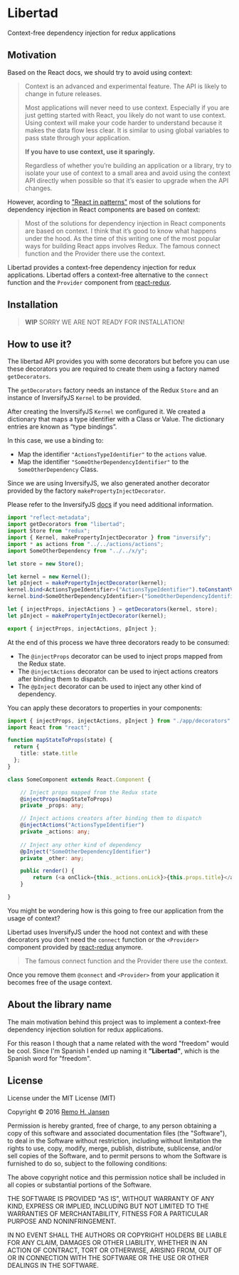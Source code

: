 # Libertad
Context-free dependency injection for redux applications

## Motivation
Based on the React docs, we should try to avoid using context:

>Context is an advanced and experimental feature. The API is likely to change in future releases.
>
>Most applications will never need to use context. Especially if you are just getting started with React, you likely do not want to use context. Using context will make your code harder to understand because it makes the data flow less clear. It is similar to using global variables to pass state through your application.
>
>**If you have to use context, use it sparingly.**
>
>Regardless of whether you’re building an application or a library, try to isolate your use of context to a small area and avoid using the context API directly when possible so that it’s easier to upgrade when the API changes.

However, acording to ["React in patterns"](https://github.com/krasimir/react-in-patterns) most of the solutions for dependency injection in React components are based on context:

> Most of the solutions for dependency injection in React components are based on context. I think that it’s good to know what happens under the hood. As the time of this writing one of the most popular ways for building React apps involves Redux. The famous connect function and the Provider there use the context.

Libertad provides a context-free dependency injection for redux applications. Libertad offers a context-free alternative to the `connect` function and the `Provider` component from [react-redux](https://github.com/reactjs/react-redux).

## Installation

> **WIP** SORRY WE ARE NOT READY FOR INSTALLATION!

## How to use it?

The libertad API provides you with some decorators but before you can use these
decorators you are required to create them using a factory named `getDecorators`.

The `getDecorators` factory needs an instance of the Redux `Store` and 
an instance of InversifyJS `Kernel` to be provided.

After creating the InversifyJS `Kernel` we configured it. 
We created a dictionary that maps a type identifier with a Class or Value. 
The dictionary entries are known as “type bindings”.

In this case, we use a binding to:

- Map the identifier `"ActionsTypeIdentifier"` to the `actions` value.
- Map the identifier `"SomeOtherDependencyIdentifier"` to the `SomeOtherDependency` Class.

Since we are using InversifyJS, we also generated another
decorator provided by the factory `makePropertyInjectDecorator`.

Please refer to the InversifyJS [docs](https://github.com/inversify/InversifyJS) if you need additional information.

```ts
import "reflect-metadata";
import getDecorators from "libertad";
import Store from "redux";
import { Kernel, makePropertyInjectDecorator } from "inversify";
import * as actions from "../../actions/actions";
import SomeOtherDependency from "../../x/y";

let store = new Store();

let kernel = new Kernel();
let pInject = makePropertyInjectDecorator(kernel);
kernel.bind<ActionsTypeIdentifier>("ActionsTypeIdentifier").toConstantValue(actions);
kernel.bind<SomeOtherDependencyIdentifier>("SomeOtherDependencyIdentifier").to(SomeOtherDependency);

let { injectProps, injectActions } = getDecorators(kernel, store);
let pInject = makePropertyInjectDecorator(kernel);

export { injectProps, injectActions, pInject };
```

At the end of this process we have three decorators ready to be consumed:

- The `@injectProps` decorator can be used to inject props mapped from the Redux state.
- The `@injectActions` decorator can be used to inject actions creators after binding them to dispatch.
- The `@pInject` decorator can be used to inject any other kind of dependency.

You can apply these decorators to properties in your components:

```ts
import { injectProps, injectActions, pInject } from "./app/decorators";
import React from "react";

function mapStateToProps(state) {
  return {
    title: state.title
  };
}

class SomeComponent extends React.Component {

    // Inject props mapped from the Redux state
    @injectProps(mapStateToProps)
    private _props: any;

    // Inject actions creators after binding them to dispatch
    @injectActions("ActionsTypeIdentifier")
    private _actions: any;
    
    // Inject any other kind of dependency
    @pInject("SomeOtherDependencyIdentifier")
    private _other: any;

    public render() {
        return (<a onClick={this._actions.onLick}>{this.props.title}</a>);
    }

}
```

You might be wondering how is this going to free our application from
the usage of context?

Libertad uses InversifyJS under the hood not context and with these 
decorators you don't need the `connect` function or the `<Provider>` 
component provided by [react-redux](https://github.com/reactjs/react-redux) 
anymore.

> The famous connect function and the Provider there use the context.

Once you remove them `@connect` and `<Provider>` from your application it 
becomes free of the usage context.

## About the library name
The main motivation behind this project was to implement a 
context-free dependency injection solution for redux applications.

For this reason I though that a name related with the word "freedom"
would be cool. Since I'm Spanish I ended up naming it **"Libertad"**,
which is the Spanish word for "freedom".

## License

License under the MIT License (MIT)

Copyright © 2016 [Remo H. Jansen](http://www.remojansen.com)

Permission is hereby granted, free of charge, to any person obtaining a copy of this software and associated documentation files (the "Software"), to deal in the Software without restriction, including without limitation the rights to use, copy, modify, merge, publish, distribute, sublicense, and/or sell copies of the Software, and to permit persons to whom the Software is furnished to do so, subject to the following conditions:

The above copyright notice and this permission notice shall be included in all copies or substantial portions of the Software.

THE SOFTWARE IS PROVIDED "AS IS", WITHOUT WARRANTY OF ANY KIND, EXPRESS OR IMPLIED, INCLUDING BUT NOT LIMITED TO THE WARRANTIES OF MERCHANTABILITY, FITNESS FOR A PARTICULAR PURPOSE AND NONINFRINGEMENT. 

IN NO EVENT SHALL THE AUTHORS OR COPYRIGHT HOLDERS BE LIABLE FOR ANY CLAIM, DAMAGES OR OTHER LIABILITY, WHETHER IN AN ACTION OF CONTRACT, TORT OR OTHERWISE, ARISING FROM, OUT OF OR IN CONNECTION WITH THE SOFTWARE OR THE USE OR OTHER DEALINGS IN THE SOFTWARE.
